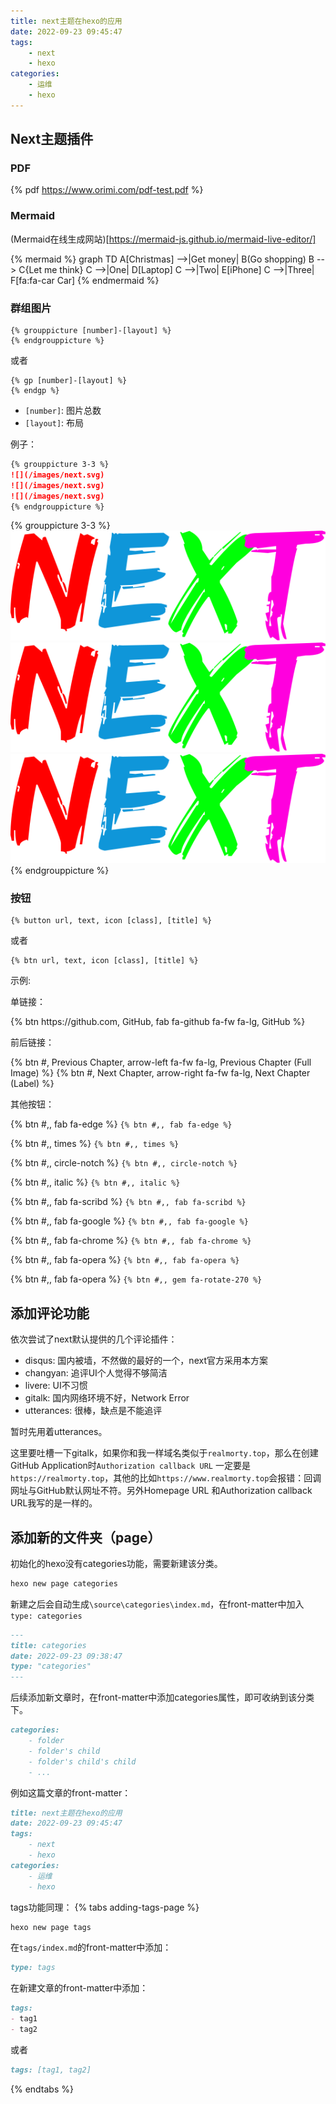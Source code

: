 ```yaml
---
title: next主题在hexo的应用
date: 2022-09-23 09:45:47
tags: 
    - next
    - hexo
categories:
    - 运维
    - hexo
---
```


## Next主题插件

### PDF

{% pdf https://www.orimi.com/pdf-test.pdf %}

### Mermaid

(Mermaid在线生成网站)[https://mermaid-js.github.io/mermaid-live-editor/]

{% mermaid %}
graph TD
A[Christmas] -->|Get money| B(Go shopping)
B --> C{Let me think}
C -->|One| D[Laptop]
C -->|Two| E[iPhone]
C -->|Three| F[fa:fa-car Car]
{% endmermaid %}

### 群组图片

```
{% grouppicture [number]-[layout] %}
{% endgrouppicture %}
```
或者
```
{% gp [number]-[layout] %}
{% endgp %}
```

* `[number]`: 图片总数
* `[layout]`: 布局

例子：
```markdown
{% grouppicture 3-3 %}
![](/images/next.svg)
![](/images/next.svg)
![](/images/next.svg)
{% endgrouppicture %}
```
{% grouppicture 3-3 %}
![](/images/next.svg)
![](/images/next.svg)
![](/images/next.svg)
{% endgrouppicture %}


### 按钮

```
{% button url, text, icon [class], [title] %}
```
或者  
```
{% btn url, text, icon [class], [title] %}
```
示例:

单链接：
<div class="text-center">{% btn https://github.com, GitHub, fab fa-github fa-fw fa-lg, GitHub %}</div>

前后链接：

<div class="text-center">{% btn #, Previous Chapter, arrow-left fa-fw fa-lg, Previous Chapter (Full Image) %} {% btn #, Next Chapter, arrow-right fa-fw fa-lg, Next Chapter (Label) %}</div></div>

其他按钮：

 {% btn #,, fab fa-edge %} `{% btn #,, fab fa-edge %}`
 
 {% btn #,, times %} `{% btn #,, times %}`
 
 {% btn #,, circle-notch %} `{% btn #,, circle-notch %}`

 {% btn #,, italic %} `{% btn #,, italic %}`

 {% btn #,, fab fa-scribd %} `{% btn #,, fab fa-scribd %}`

 {% btn #,, fab fa-google %} `{% btn #,, fab fa-google %}`

 {% btn #,, fab fa-chrome %} `{% btn #,, fab fa-chrome %}`

 {% btn #,, fab fa-opera %} `{% btn #,, fab fa-opera %}`

 {% btn #,, fab fa-opera %} `{% btn #,, gem fa-rotate-270 %}`







## 添加评论功能
依次尝试了next默认提供的几个评论插件：

* disqus: 国内被墙，不然做的最好的一个，next官方采用本方案
* changyan:  追评UI个人觉得不够简洁
* livere: UI不习惯
* gitalk: 国内网络环境不好，Network Error
* utterances: 很棒，缺点是不能追评

暂时先用着utterances。

这里要吐槽一下gitalk，如果你和我一样域名类似于`realmorty.top`，那么在创建GitHub Application时`Authorization callback URL`
一定要是`https://realmorty.top`，其他的比如`https://www.realmorty.top`会报错：回调网址与GitHub默认网址不符。另外Homepage URL
和Authorization callback URL我写的是一样的。

## 添加新的文件夹（page）
初始化的hexo没有categories功能，需要新建该分类。  
```bash
hexo new page categories
```
新建之后会自动生成`\source\categories\index.md`，在front-matter中加入`type: categories`  
```markdown
---
title: categories
date: 2022-09-23 09:38:47
type: "categories"
---
```
后续添加新文章时，在front-matter中添加categories属性，即可收纳到该分类下。
```markdown
categories:
    - folder
    - folder's child
    - folder's child's child
    - ...
```
例如这篇文章的front-matter：
```markdown
title: next主题在hexo的应用
date: 2022-09-23 09:45:47
tags: 
    - next
    - hexo
categories:
    - 运维
    - hexo
```
tags功能同理：
{% tabs adding-tags-page %} 
<!-- tab 新建页面 → -->
```markdown
hexo new page tags
```
<!-- endtab -->
<!-- tab 添加属性 → -->
在`tags/index.md`的front-matter中添加：  
```markdown
type: tags   
```
<!-- endtab -->
<!-- tab 文章中添加标签 -->
在新建文章的front-matter中添加：
```markdown
tags:
- tag1
- tag2
```
或者
```markdown
tags: [tag1, tag2]
```
<!-- endtab -->
{% endtabs %}



    
